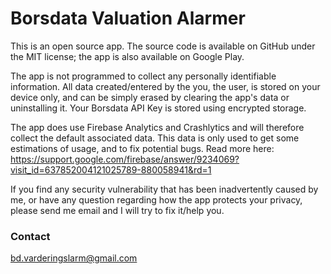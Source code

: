 # Borsdata Valuation Alarmer
This is an open source app. The source code is available on GitHub under the MIT license; the app is also available on Google Play.

The app is not programmed to collect any personally identifiable information. 
All data created/entered by the you, the user, is stored on your device only, and can be simply erased by clearing the app's data or uninstalling it.
Your Borsdata API Key is stored using encrypted storage.

The app does use Firebase Analytics and Crashlytics and will therefore collect the default associated data. 
This data is only used to get some estimations of usage, and to fix potential bugs.
Read more here: https://support.google.com/firebase/answer/9234069?visit_id=637852004121025789-880058941&rd=1

If you find any security vulnerability that has been inadvertently caused by me, or have any question regarding how the app protects your privacy, please send me email and I will try to fix it/help you.

### Contact
bd.varderingslarm@gmail.com